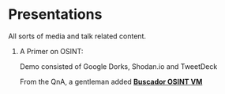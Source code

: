 # Presentations
All sorts of media and talk related content.


1. A Primer on OSINT:
  <ul> Demo consisted of Google Dorks, Shodan.io and TweetDeck </ul>
  <ul> From the QnA, a gentleman added <b><a href="https://inteltechniques.com/links.html">Buscador OSINT VM</a></b> </ul>
